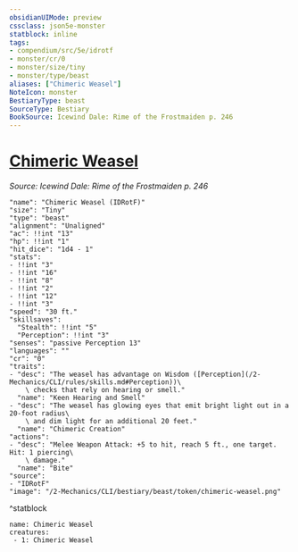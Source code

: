 ```yaml
---
obsidianUIMode: preview
cssclass: json5e-monster
statblock: inline
tags:
- compendium/src/5e/idrotf
- monster/cr/0
- monster/size/tiny
- monster/type/beast
aliases: ["Chimeric Weasel"]
NoteIcon: monster
BestiaryType: beast
SourceType: Bestiary
BookSource: Icewind Dale: Rime of the Frostmaiden p. 246
---
```

# [Chimeric Weasel](2-Mechanics/CLI/bestiary/beast/chimeric-weasel-idrotf.md)
*Source: Icewind Dale: Rime of the Frostmaiden p. 246*  

```statblock
"name": "Chimeric Weasel (IDRotF)"
"size": "Tiny"
"type": "beast"
"alignment": "Unaligned"
"ac": !!int "13"
"hp": !!int "1"
"hit_dice": "1d4 - 1"
"stats":
- !!int "3"
- !!int "16"
- !!int "8"
- !!int "2"
- !!int "12"
- !!int "3"
"speed": "30 ft."
"skillsaves":
  "Stealth": !!int "5"
  "Perception": !!int "3"
"senses": "passive Perception 13"
"languages": ""
"cr": "0"
"traits":
- "desc": "The weasel has advantage on Wisdom ([Perception](/2-Mechanics/CLI/rules/skills.md#Perception))\
    \ checks that rely on hearing or smell."
  "name": "Keen Hearing and Smell"
- "desc": "The weasel has glowing eyes that emit bright light out in a 20-foot radius\
    \ and dim light for an additional 20 feet."
  "name": "Chimeric Creation"
"actions":
- "desc": "Melee Weapon Attack: +5 to hit, reach 5 ft., one target. Hit: 1 piercing\
    \ damage."
  "name": "Bite"
"source":
- "IDRotF"
"image": "/2-Mechanics/CLI/bestiary/beast/token/chimeric-weasel.png"
```
^statblock

```encounter-table
name: Chimeric Weasel
creatures:
 - 1: Chimeric Weasel
```